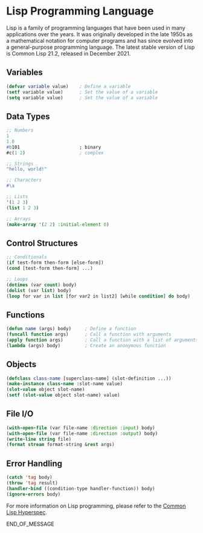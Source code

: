 # Lisp Programming Language

Lisp is a family of programming languages that have been used in many applications over the years. It was originally developed in the late 1950s as a mathematical notation for computer programs and has since evolved into a general-purpose programming language. The latest stable version of Lisp is Common Lisp 21.2, released in December 2021.

## Variables

```lisp
(defvar variable value)    ; Define a variable
(setf variable value)      ; Set the value of a variable
(setq variable value)      ; Set the value of a variable
```

## Data Types

```lisp
;; Numbers
1
1.0
#b101                      ; binary
#c(1 2)                    ; complex

;; Strings
"hello, world!"

;; Characters
#\a

;; Lists
'(1 2 3)
(list 1 2 3)

;; Arrays
(make-array '(2 2) :initial-element 0)
```

## Control Structures

```lisp
;; Conditionals
(if test-form then-form [else-form])
(cond [test-form then-form] ...)

;; Loops
(dotimes (var count) body)
(dolist (var list) body)
(loop for var in list [for var2 in list2] [while condition] do body)
```

## Functions

```lisp
(defun name (args) body)     ; Define a function
(funcall function args)      ; Call a function with arguments
(apply function args)        ; Call a function with a list of arguments
(lambda (args) body)         ; Create an anonymous function
```

## Objects

```lisp
(defclass class-name [superclass-name] (slot-definition ...))
(make-instance class-name :slot-name value)
(slot-value object slot-name)
(setf (slot-value object slot-name) value)
```

## File I/O

```lisp
(with-open-file (var file-name :direction :input) body)
(with-open-file (var file-name :direction :output) body)
(write-line string file)
(format stream format-string &rest args)
```

## Error Handling

```lisp
(catch 'tag body)
(throw 'tag result)
(handler-bind ((condition-type handler-function)) body)
(ignore-errors body)
```

For more information on Lisp programming, please refer to the [Common Lisp Hyperspec](http://www.lispworks.com/documentation/HyperSpec/Front/index.htm).

END_OF_MESSAGE
